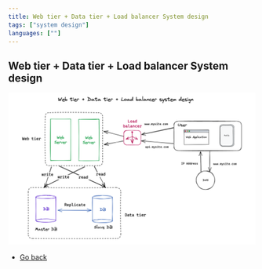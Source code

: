 ```yaml
---
title: Web tier + Data tier + Load balancer System design
tags: ["system design"]
languages: [""]
---
```


## Web tier + Data tier + Load balancer System design

![Web tier + Data tier + Load balancer System design](https://raw.githubusercontent.com/AndersDeath/holy-theory/main/images/08-web-tier-data-tier-load-balancer-system-desing.png)

- [Go back](../readme.md)
